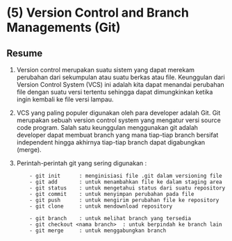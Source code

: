 # (5) Version Control and Branch Managements (Git)

## Resume

1. Version control merupakan suatu sistem yang dapat merekam perubahan dari sekumpulan atau suatu berkas atau file. Keunggulan dari Version Control System (VCS) ini adalah kita dapat menandai perubahan file dengan suatu versi tertentu sehingga dapat dimungkinkan ketika ingin kembali ke file versi lampau.

2. VCS yang paling populer digunakan oleh para developer adalah Git. Git merupakan sebuah version control system yang mengatur versi source code program. Salah satu keunggulan menggunakan git adalah developer dapat membuat branch yang mana tiap-tiap branch bersifat independent hingga akhirnya tiap-tiap branch dapat digabungkan (merge).

3. Perintah-perintah git yang sering digunakan :
    ```
        - git init      : menginisiasi file .git dalam versioning file
        - git add       : untuk menambahkan file ke dalam staging area
        - git status    : untuk mengetahui status dari suatu repository
        - git commit    : untuk menyimpan perubahan pada file
        - git push      : untuk mengirim perubahan file ke repository
        - git clone     : untuk mendownload repository

        - git branch    : untuk melihat branch yang tersedia
        - git checkout <nama branch>  : untuk berpindah ke branch lain
        - git merge     : untuk menggabungkan branch

    ```
